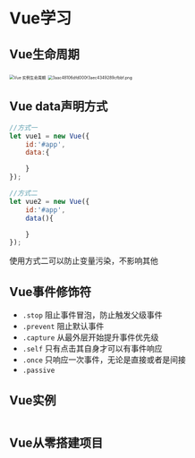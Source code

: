 # Vue学习

## Vue生命周期

<img src="https://vuejs.bootcss.com/images/lifecycle.png" alt="Vue 实例生命周期" style="zoom: 50%;" />

<img src="https://img-blog.csdnimg.cn/img_convert/3aac48106dfd000f3aec4349289cfbbf.png" alt="3aac48106dfd000f3aec4349289cfbbf.png" style="zoom:50%;" />

## Vue data声明方式

```js
//方式一
let vue1 = new Vue({
    id:'#app',
    data:{

    }
});

//方式二
let vue2 = new Vue({
    id:'#app',
    data(){

    }
});
```

使用方式二可以防止变量污染，不影响其他

## Vue事件修饰符

- `.stop` 阻止事件冒泡，防止触发父级事件
- `.prevent` 阻止默认事件
- `.capture` 从最外层开始提升事件优先级
- `.self` 只有点击其自身才可以有事件响应
- `.once` 只响应一次事件，无论是直接或者是间接
- `.passive` 

## Vue实例

```vue

```

## Vue从零搭建项目
